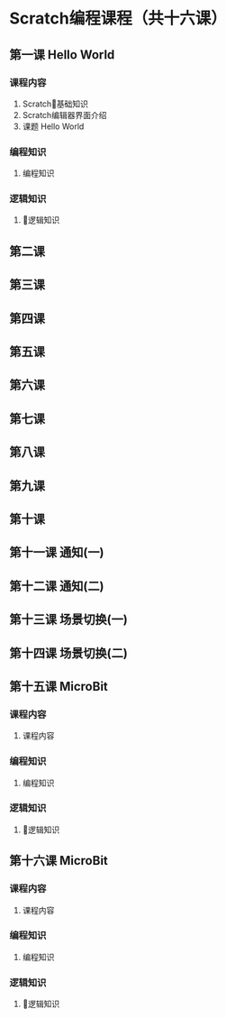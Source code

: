 # Scratch编程课程（共十六课）
## 第一课 Hello World
### 课程内容
1. Scratch基础知识
2. Scratch编辑器界面介绍
3. 课题 Hello World
### 编程知识
1. 编程知识
### 逻辑知识
1. 逻辑知识
## 第二课
## 第三课
## 第四课
## 第五课
## 第六课
## 第七课
## 第八课
## 第九课
## 第十课
## 第十一课 通知(一)
## 第十二课 通知(二)
## 第十三课 场景切换(一)
## 第十四课 场景切换(二)
## 第十五课 MicroBit
### 课程内容
1. 课程内容
### 编程知识
1. 编程知识
### 逻辑知识
1. 逻辑知识
## 第十六课 MicroBit
### 课程内容
1. 课程内容
### 编程知识
1. 编程知识
### 逻辑知识
1. 逻辑知识